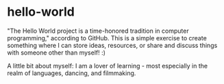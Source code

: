 # hello-world
"The Hello World project is a time-honored tradition in computer programming," according to GitHub. This is a simple exercise to create something where I can store ideas, resources, or share and discuss things with someone other than myself! :)

A little bit about myself: I am a lover of learning - most especially in the realm of languages, dancing, and filmmaking. 

